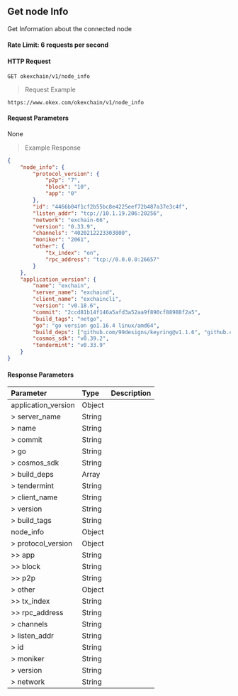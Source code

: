 ## Get node Info

Get Information about the connected node

#### Rate Limit: 6 requests per second

#### HTTP Request

`GET okexchain/v1/node_info`

> Request Example

```wiki
https://www.okex.com/okexchain/v1/node_info
```

#### Request Parameters

None
> Example Response

```json
{
	"node_info": {
		"protocol_version": {
			"p2p": "7",
			"block": "10",
			"app": "0"
		},
		"id": "4466b04f1cf2b55bc8e4225eef72b487a37e3c4f",
		"listen_addr": "tcp://10.1.19.206:20256",
		"network": "exchain-66",
		"version": "0.33.9",
		"channels": "4020212223303800",
		"moniker": "2061",
		"other": {
			"tx_index": "on",
			"rpc_address": "tcp://0.0.0.0:26657"
		}
	},
	"application_version": {
		"name": "exchain",
		"server_name": "exchaind",
		"client_name": "exchaincli",
		"version": "v0.18.6",
		"commit": "2ccd81b14f146a5afd3a52aa9f890cf88988f2a5",
		"build_tags": "netgo",
		"go": "go version go1.16.4 linux/amd64",
		"build_deps": ["github.com/99designs/keyring@v1.1.6", "github.com/ChainSafe/go-schnorrkel@v0.0.0-20200405005733-88cbf1b4c40d", "github.com/Comcast/pulsar-client-go@v0.1.1", "github.com/VictoriaMetrics/fastcache@v1.5.7", "github.com/Workiva/go-datastructures@v1.0.52", "github.com/aliyun/alibaba-cloud-sdk-go@v1.61.18", "github.com/aliyun/aliyun-oss-go-sdk@v2.1.6+incompatible", "github.com/aristanetworks/goarista@v0.0.0-20200331225509-2cc472e8fbd6", "github.com/bartekn/go-bip39@v0.0.0-20171116152956-a05967ea095d", "github.com/beorn7/perks@v1.0.1", "github.com/bgentry/speakeasy@v0.1.0", "github.com/btcsuite/btcd@v0.21.0-beta", "github.com/btcsuite/btcutil@v1.0.2", "github.com/buger/jsonparser@v0.0.0-20181115193947-bf1c66bbce23", "github.com/cespare/xxhash/v2@v2.1.1", "github.com/cosmos/cosmos-sdk@v0.39.2 =\u003e github.com/okex/cosmos-sdk@v0.39.2-exchain5", "github.com/cosmos/go-bip39@v0.0.0-20180819234021-555e2067c45d", "github.com/davecgh/go-spew@v1.1.1", "github.com/deckarep/golang-set@v1.7.1", "github.com/dvsekhvalnov/jose2go@v0.0.0-20200901110807-248326c1351b", "github.com/enigmampc/btcutil@v1.0.3-0.20200723161021-e2fb6adb2a25", "github.com/ethereum/go-ethereum@v1.9.25", "github.com/fsnotify/fsnotify@v1.4.9", "github.com/garyburd/redigo@v1.6.2", "github.com/go-errors/errors@v1.0.1", "github.com/go-kit/kit@v0.10.0", "github.com/go-logfmt/logfmt@v0.5.0", "github.com/go-redis/redis@v6.15.9+incompatible", "github.com/go-sql-driver/mysql@v1.5.0", "github.com/go-stack/stack@v1.8.0", "github.com/godbus/dbus@v0.0.0-20190726142602-4481cbc300e2", "github.com/gogo/protobuf@v1.3.1", "github.com/golang/protobuf@v1.4.2", "github.com/golang/snappy@v0.0.3-0.20201103224600-674baa8c7fc3", "github.com/google/btree@v1.0.0", "github.com/google/uuid@v1.1.1", "github.com/gorilla/handlers@v1.4.2", "github.com/gorilla/mux@v1.8.0", "github.com/gorilla/websocket@v1.4.2", "github.com/gsterjov/go-libsecret@v0.0.0-20161001094733-a6f4afe4910c", "github.com/gtank/merlin@v0.1.1", "github.com/gtank/ristretto255@v0.1.2", "github.com/hashicorp/golang-lru@v0.5.5-0.20210104140557-80c98217689d", "github.com/hashicorp/hcl@v1.0.0", "github.com/holiman/uint256@v1.1.1", "github.com/jinzhu/gorm@v1.9.16", "github.com/jinzhu/inflection@v1.0.0", "github.com/jmespath/go-jmespath@v0.0.0-20180206201540-c2b33e8439af", "github.com/json-iterator/go@v1.1.9", "github.com/lestrrat/go-file-rotatelogs@v0.0.0-20180223000712-d3151e2a480f", "github.com/lestrrat/go-strftime@v0.0.0-20180220042222-ba3bf9c1d042", "github.com/libp2p/go-buffer-pool@v0.0.2", "github.com/magiconair/properties@v1.8.1", "github.com/mattn/go-isatty@v0.0.12", "github.com/mattn/go-runewidth@v0.0.4", "github.com/mattn/go-sqlite3@v1.14.0", "github.com/matttproud/golang_protobuf_extensions@v1.0.1", "github.com/mimoo/StrobeGo@v0.0.0-20181016162300-f8f6d4d2b643", "github.com/minio/highwayhash@v1.0.0", "github.com/mitchellh/go-homedir@v1.1.0", "github.com/mitchellh/mapstructure@v1.1.2", "github.com/modern-go/concurrent@v0.0.0-20180306012644-bacd9c7ef1dd", "github.com/modern-go/reflect2@v1.0.1", "github.com/mtibben/percent@v0.2.1", "github.com/nacos-group/nacos-sdk-go@v1.0.0", "github.com/olekukonko/tablewriter@v0.0.2-0.20190409134802-7e037d187b0c", "github.com/pborman/uuid@v1.2.0", "github.com/pelletier/go-toml@v1.6.0", "github.com/pkg/errors@v0.9.1", "github.com/pmezard/go-difflib@v1.0.0", "github.com/prometheus/client_golang@v1.5.1", "github.com/prometheus/client_model@v0.2.0", "github.com/prometheus/common@v0.9.1", "github.com/prometheus/procfs@v0.0.10", "github.com/prometheus/tsdb@v0.9.1", "github.com/rakyll/statik@v0.1.6", "github.com/rcrowley/go-metrics@v0.0.0-20200313005456-10cdbea86bc0", "github.com/rjeczalik/notify@v0.9.2", "github.com/rs/cors@v1.7.0", "github.com/segmentio/kafka-go@v0.2.2", "github.com/shirou/gopsutil@v2.20.9+incompatible", "github.com/shopspring/decimal@v1.2.0", "github.com/spf13/afero@v1.2.2", "github.com/spf13/cast@v1.3.0", "github.com/spf13/cobra@v1.1.1", "github.com/spf13/jwalterweatherman@v1.1.0", "github.com/spf13/pflag@v1.0.5", "github.com/spf13/viper@v1.7.1", "github.com/status-im/keycard-go@v0.0.0-20190424133014-d95853db0f48", "github.com/steakknife/bloomfilter@v0.0.0-20180922174646-6819c0d2a570", "github.com/steakknife/hamming@v0.0.0-20180906055917-c99c65617cd3", "github.com/stretchr/testify@v1.7.0", "github.com/subosito/gotenv@v1.2.0", "github.com/syndtr/goleveldb@v1.0.1-0.20200815110645-5c35d600f0ca", "github.com/tendermint/btcd@v0.1.1", "github.com/tendermint/crypto@v0.0.0-20191022145703-50d29ede1e15", "github.com/tendermint/go-amino@v0.15.1", "github.com/tendermint/iavl@v0.14.1 =\u003e github.com/okex/iavl@v0.14.3-exchain", "github.com/tendermint/tendermint@v0.33.9 =\u003e github.com/okex/tendermint@v0.33.9-exchain4", "github.com/tendermint/tm-db@v0.5.2", "github.com/toolkits/concurrent@v0.0.0-20150624120057-a4371d70e3e3", "github.com/tyler-smith/go-bip39@v1.0.1-0.20181017060643-dbb3b84ba2ef", "github.com/willf/bitset@v1.1.11", "go.uber.org/atomic@v1.6.0", "go.uber.org/multierr@v1.5.0", "go.uber.org/zap@v1.15.0", "golang.org/x/crypto@v0.0.0-20200709230013-948cd5f35899", "golang.org/x/net@v0.0.0-20201010224723-4f7140c49acb", "golang.org/x/sys@v0.0.0-20201018230417-eeed37f84f13", "golang.org/x/text@v0.3.3", "golang.org/x/time@v0.0.0-20191024005414-555d28b269f0", "google.golang.org/genproto@v0.0.0-20200526211855-cb27e3aa2013", "google.golang.org/grpc@v1.30.0", "google.golang.org/protobuf@v1.25.0", "gopkg.in/ini.v1@v1.51.0", "gopkg.in/yaml.v2@v2.3.0", "gopkg.in/yaml.v3@v3.0.0-20200313102051-9f266ea9e77c"],
		"cosmos_sdk": "v0.39.2",
		"tendermint": "v0.33.9"
	}
}
```

#### Response Parameters

| **Parameter** | **Type** | **Description**                                                                                                                                                                                                                                                      |
| :----------------- | :------- | :------------------------------------------------------------------------------------------------------------------------------------------------------------------------------------------------------------------------------------------------------------------- |
|  application_version  | Object    | 				|
| > server_name         | String    | 				|
| > name                | String    | 				|
| > commit              | String    | 				|
| > go                  | String    | 				|
| > cosmos_sdk          | String    | 				|
| > build_deps          | Array    | 				|
| > tendermint          | String    | 				|
| > client_name         | String    | 				|
| > version             | String    | 				|
| > build_tags          | String    | 				|
|  node_info            | Object    | 				|
| > protocol_version    | Object    | 				|
| >> app                | String    | 				|
| >> block              | String    | 				|
| >> p2p                | String    | 				|
| > other               | Object    | 				|
| >> tx_index           | String    | 				|
| >> rpc_address        | String    | 				|
| > channels            | String    | 				|
| > listen_addr         | String    | 				|
| > id                  | String    | 				|
| > moniker             | String    | 				|
| > version             | String    | 				|
| > network             | String    | 				|
